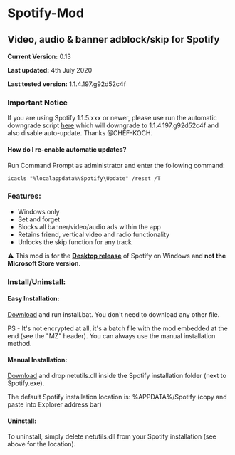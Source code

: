 # Spotify-Mod
## Video, audio & banner adblock/skip for Spotify

**Current Version:** 0.13

**Last updated:** 4th July 2020

**Last tested version:** 1.1.4.197.g92d52c4f

### Important Notice

If you are using Spotify 1.1.5.xxx or newer, please use run the automatic downgrade script [here](https://github.com/5R33CH4/Spotify-Mod/raw/master/downgrade.bat) which will downgrade to 1.1.4.197.g92d52c4f and also disable auto-update. Thanks @CHEF-KOCH.

#### How do I re-enable automatic updates?

Run Command Prompt as administrator and enter the following command:
```
icacls "%localappdata%\Spotify\Update" /reset /T
```

### Features:
* Windows only
* Set and forget
* Blocks all banner/video/audio ads within the app
* Retains friend, vertical video and radio functionality
* Unlocks the skip function for any track

:warning: This mod is for the [**Desktop release**](https://www.spotify.com/download/windows/) of Spotify on Windows and **not the Microsoft Store version**.

### Install/Uninstall:

#### Easy Installation:
[Download](https://github.com/5R33CH4/Spotify-Mod/raw/master/install.bat) and run install.bat. You don't need to download any other file. 

PS - It's not encrypted at all, it's a batch file with the mod embedded at the end (see the "MZ" header). You can always use the manual installation method.

#### Manual Installation:
[Download](https://github.com/5R33CH4/Spotify-Mod/raw/master/netutils.dll) and drop netutils.dll inside the Spotify installation folder (next to Spotify.exe).

The default Spotify installation location is: %APPDATA%/Spotify (copy and paste into Explorer address bar)

#### Uninstall:
To uninstall, simply delete netutils.dll from your Spotify installation (see above for the location).
